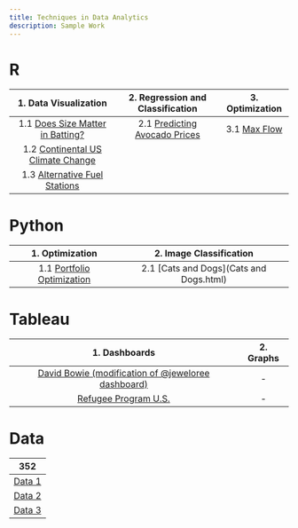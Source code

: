```yaml
---
title: Techniques in Data Analytics
description: Sample Work
---
```


# R

|1. Data Visualization|2. Regression and Classification|3. Optimization|
|:--------------------------------------------------:|:----------------------------------:|:------------------------------:|
|1.1 [Does Size Matter in Batting?](Does_Size_Matter_in_Batting1.html)|2.1 [Predicting Avocado Prices](Avocado.html)|3.1 [Max Flow](Max_Flow.html)|
|1.2 [Continental US Climate Change](Climate.html)|||
|1.3 [Alternative Fuel Stations](Stations1.html)|||


# Python

|1. Optimization|2. Image Classification|
|:------------------------:|:-----------------------------:|
|1.1 [Portfolio Optimization](Portfolio.html)|2.1 [Cats and Dogs](Cats and Dogs.html)|


# Tableau

|1. Dashboards|2. Graphs|
|:-----------:|:------:|
|[David Bowie (modification of @jeweloree dashboard)](BowieTour.png)|-|
|[Refugee Program U.S.](Ref_2_001.png)|-|

# Data

|352|
|:-:|
|[Data 1](Data1.html)|
|[Data 2](Data2.html)|
|[Data 3](Data3.html)|
